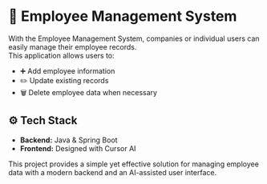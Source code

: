 # 👥 Employee Management System

With the Employee Management System, companies or individual users can easily manage their employee records.  
This application allows users to:  
- ➕ Add employee information  
- ✏️ Update existing records  
- 🗑️ Delete employee data when necessary  

## ⚙️ Tech Stack
- **Backend:** Java & Spring Boot  
- **Frontend:** Designed with Cursor AI  

This project provides a simple yet effective solution for managing employee data with a modern backend and an AI-assisted user interface.
